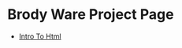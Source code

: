 # Brody Ware Project Page

<ul>
<li><a href="intro_to_html/images/index.html" target="_blank">Intro To Html </a></li>
</ul>